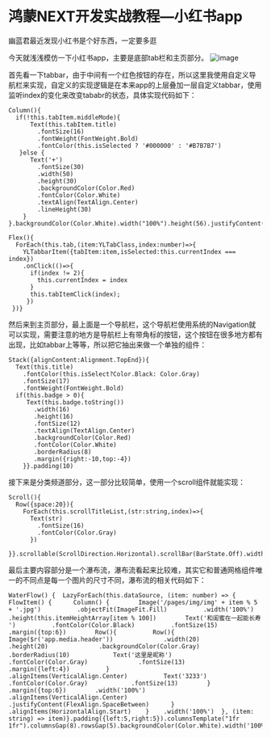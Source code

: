 # 鸿蒙NEXT开发实战教程—小红书app
幽蓝君最近发现小红书是个好东西，一定要多逛

今天就浅浅模仿一下小红书app，主要是底部tab栏和主页部分。
![image](https://github.com/user-attachments/assets/114e9368-cc27-4d61-9e2d-e9ff713c087f)


首先看一下tabbar，由于中间有一个红色按钮的存在，所以这里我使用自定义导航栏来实现，自定义的实现逻辑是在本来app的上层叠加一层自定义tabbar，使用监听index的变化来改变tababr的状态，具体实现代码如下：

```
Column(){  
  if(!this.tabItem.middleMode){    
      Text(this.tabItem.title)      
        .fontSize(16)      
        .fontWeight(FontWeight.Bold)      
        .fontColor(this.isSelected ? '#000000' : '#B7B7B7')  
   }else {    
      Text('+')      
        .fontSize(30)      
        .width(50)      
        .height(30)      
        .backgroundColor(Color.Red)      
        .fontColor(Color.White)      
        .textAlign(TextAlign.Center)      
        .lineHeight(30)  
    }
}.backgroundColor(Color.White).width("100%").height(56).justifyContent(FlexAlign.Center)

Flex(){  
  ForEach(this.tab,(item:YLTabClass,index:number)=>{    
    YLTabbarItem({tabItem:item,isSelected:this.currentIndex === index})      
    .onClick(()=>{        
      if(index != 2){          
        this.currentIndex = index        
      }        
      this.tabItemClick(index);      
     }) 
 })}
```
然后来到主页部分，最上面是一个导航栏，这个导航栏使用系统的Navigation就可以实现，需要注意的地方是导航栏上有带角标的按钮，这个按钮在很多地方都有出现，比如tabbar上等等，所以把它抽出来做一个单独的组件：

```
Stack({alignContent:Alignment.TopEnd}){  
  Text(this.title)    
    .fontColor(this.isSelect?Color.Black: Color.Gray)    
    .fontSize(17)    
    .fontWeight(FontWeight.Bold)  
  if(this.badge > 0){   
     Text(this.badge.toString())      
       .width(16)      
       .height(16)      
       .fontSize(12)      
       .textAlign(TextAlign.Center)      
       .backgroundColor(Color.Red)      
       .fontColor(Color.White)      
       .borderRadius(8)      
       .margin({right:-10,top:-4})  
    }}.padding(10)
```
接下来是分类频道部分，这一部分比较简单，使用一个scroll组件就能实现：

```
Scroll(){  
  Row({space:20}){    
    ForEach(this.scrollTitleList,(str:string,index)=>{      
      Text(str)        
        .fontSize(16)        
        .fontColor(Color.Gray)    
      })  
 }}.scrollable(ScrollDirection.Horizontal).scrollBar(BarState.Off).width('100%')
```
最后主要内容部分是一个瀑布流，瀑布流看起来比较难，其实它和普通网格组件唯一的不同点是每一个图片的尺寸不同，瀑布流的相关代码如下：

```
WaterFlow() {  LazyForEach(this.dataSource, (item: number) => {    FlowItem() {      Column() {        Image('/pages/img/img' + item % 5 + '.jpg')          .objectFit(ImageFit.Fill)          .width('100%')          .height(this.itemHeightArray[item % 100])        Text('和闺蜜在一起能长寿 ')          .fontColor(Color.Black)          .fontSize(15)          .margin({top:6})        Row(){          Row(){            Image($r('app.media.header'))              .width(20)              .height(20)              .backgroundColor(Color.Gray)              .borderRadius(10)            Text('这里是昵称')              .fontColor(Color.Gray)              .fontSize(13)              .margin({left:4})          }          .alignItems(VerticalAlign.Center)          Text('3233')            .fontColor(Color.Gray)            .fontSize(13)        }        .margin({top:6})        .width('100%')        .alignItems(VerticalAlign.Center)        .justifyContent(FlexAlign.SpaceBetween)      }      .alignItems(HorizontalAlign.Start)    }    .width('100%')  }, (item: string) => item)}.padding({left:5,right:5}).columnsTemplate("1fr 1fr").columnsGap(8).rowsGap(5).backgroundColor(Color.White).width('100%').height('100%')

```
